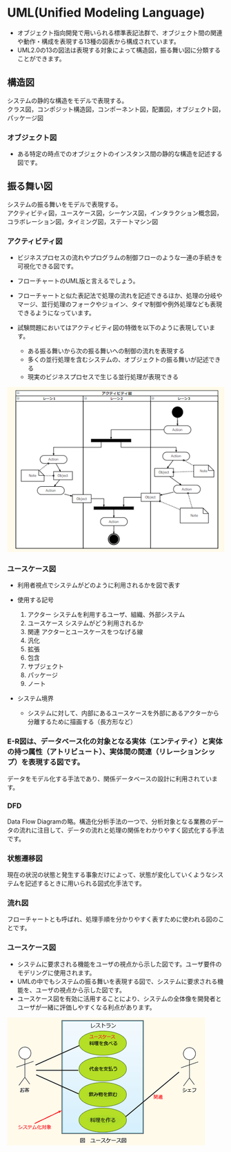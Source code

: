 # UML(Unified Modeling Language)
- オブジェクト指向開発で用いられる標準表記法群で、オブジェクト間の関連や動作・構成を表現する13種の図表から構成されています。
- UML2.0の13の図法は表現する対象によって構造図，振る舞い図に分類することができます。

## 構造図
システムの静的な構造をモデルで表現する。  
クラス図，コンポジット構造図，コンポーネント図，配置図，オブジェクト図，パッケージ図  


### オブジェクト図
- ある特定の時点でのオブジェクトのインスタンス間の静的な構造を記述する図です。


## 振る舞い図
システムの振る舞いをモデルで表現する。  
アクティビティ図，ユースケース図，シーケンス図，インタラクション概念図，コラボレーション図，タイミング図，ステートマシン図  



### アクティビティ図
- ビジネスプロセスの流れやプログラムの制御フローのような一連の手続きを可視化できる図です。
- フローチャートのUML版と言えるでしょう。
- フローチャートと似た表記法で処理の流れを記述できるほか、処理の分岐やマージ、並行処理のフォークやジョイン、タイマ制御や例外処理なども表現できるようになっています。

- 試験問題においてはアクティビティ図の特徴を以下のように表現しています。
    - ある振る舞いから次の振る舞いへの制御の流れを表現する
    - 多くの並行処理を含むシステムの、オブジェクトの振る舞いが記述できる
    - 現実のビジネスプロセスで生じる並行処理が表現できる


![アクティビティ図](https://github.com/MediumMountain/Study_Architect/blob/main/PICTURE/engineering/UML/Activity.png)  



### ユースケース図
- 利用者視点でシステムがどのように利用されるかを図で表す

- 使用する記号
    1. アクター
        システムを利用するユーザ、組織、外部システム
    1. ユースケース
        システムがどう利用されるか
    1. 関連
        アクターとユースケースをつなげる線
    1. 汎化
    1. 拡張
    1. 包含
    1. サブジェクト
    1. パッケージ
    1. ノート


- システム境界
    - システムに対して、内部にあるユースケースを外部にあるアクターから分離するために描画する（長方形など）





### E-R図は、データベース化の対象となる実体（エンティティ）と実体の持つ属性（アトリビュート）、実体間の関連（リレーションシップ）を表現する図です。
データをモデル化する手法であり、関係データベースの設計に利用されています。

### DFD
Data Flow Diagramの略。構造化分析手法の一つで、分析対象となる業務のデータの流れに注目して、データの流れと処理の関係をわかりやすく図式化する手法です。


### 状態遷移図
現在の状況の状態と発生する事象だけによって、状態が変化していくようなシステムを記述するときに用いられる図式化手法です。

### 流れ図
フローチャートとも呼ばれ、処理手順を分かりやすく表すために使われる図のことです。


### ユースケース図
- システムに要求される機能をユーザの視点から示した図です。ユーザ要件のモデリングに使用されます。
- UMLの中でもシステムの振る舞いを表現する図で、システムに要求される機能を、ユーザの視点から示した図です。
- ユースケース図を有効に活用することにより、システムの全体像を開発者とユーザが一緒に評価しやすくなる利点があります。

![ユースケース図](https://github.com/MediumMountain/Study_Architect/blob/main/PICTURE/engineering/UML/UseCase.png)  
